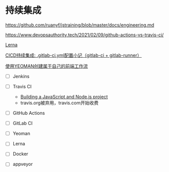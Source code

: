 # 持续集成

https://github.com/ruanyf/jstraining/blob/master/docs/engineering.md

https://www.devopsauthority.tech/2021/02/09/github-actions-vs-travis-ci/

[Lerna](https://lerna.js.org/)

[CICD持续集成: .gitlab-ci.yml配置小记（gitlab-ci + gitlab-runner）](https://segmentfault.com/a/1190000021874825)

[使用YEOMAN创建属于自己的前端工作流](https://segmentfault.com/a/1190000004896264)

- [ ] Jenkins
- [ ] Travis CI
  - [Building a JavaScript and Node.js project](https://docs.travis-ci.com/user/languages/javascript-with-nodejs)
  - travis.org被弃用，travis.com开始收费
- [ ] GitHub Actions
- [ ] GitLab CI
- [ ] Yeoman
- [ ] Lerna
- [ ] Docker
- [ ] appveyor



